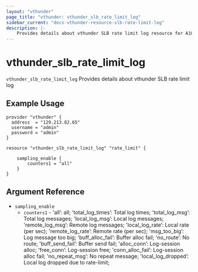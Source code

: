 ```yaml
---
layout: "vthunder"
page_title: "vthunder: vthunder_slb_rate_limit_log"
sidebar_current: "docs-vthunder-resource-slb-rate-limit-log"
description: |-
    Provides details about vthunder SLB rate limit log resource for A10
---
```


# vthunder\_slb\_rate\_limit\_log

`vthunder_slb_rate_limit_log` Provides details about vthunder SLB rate limit log
## Example Usage


```hcl
provider "vthunder" {
  address  = "129.213.82.65"
  username = "admin"
  password = "admin"
}

resource "vthunder_slb_rate_limit_log" "rate_limit" {

	sampling_enable {
		counters1 = "all"
	} 
}
```

## Argument Reference

* `sampling_enable`
    * `counters1` - 'all’: all; 'total_log_times’: Total log times; 'total_log_msg’: Total log messages; 'local_log_msg’: Local log messages; 'remote_log_msg’: Remote log messages; 'local_log_rate’: Local rate (per sec); 'remote_log_rate’: Remote rate (per sec); 'msg_too_big’: Log message too big; 'buff_alloc_fail’: Buffer alloc fail; 'no_route’: No route; 'buff_send_fail’: Buffer send fail; 'alloc_conn’: Log-session alloc; 'free_conn’: Log-session free; 'conn_alloc_fail’: Log-session alloc fail; 'no_repeat_msg’: No repeat message; 'local_log_dropped’: Local log dropped due to rate-limit;